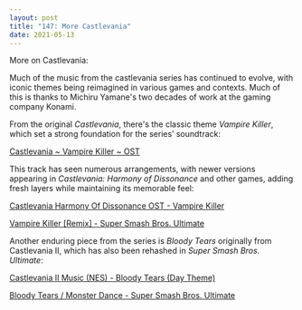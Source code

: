 ```yaml
---
layout: post  
title: "147: More Castlevania"  
date: 2021-05-13  
---
```


More on Castlevania:

Much of the music from the castlevania series has continued to evolve, with iconic themes being reimagined in various games and contexts. Much of this is thanks to Michiru Yamane's two decades of work at the gaming company Konami.

From the original *Castlevania*, there's the classic theme *Vampire Killer*, which set a strong foundation for the series’ soundtrack:

[Castlevania ~ Vampire Killer ~ OST](https://youtu.be/uCZg9FheUNk)  

This track has seen numerous arrangements, with newer versions appearing in *Castlevania: Harmony of Dissonance* and other games, adding fresh layers while maintaining its memorable feel:

[Castlevania Harmony Of Dissonance OST - Vampire Killer](https://youtu.be/flxI_3fM5zE)  

[Vampire Killer [Remix] - Super Smash Bros. Ultimate](https://youtu.be/eIiFkdfC9j8)  

Another enduring piece from the series is *Bloody Tears* originally from Castlevania II, which has also been rehashed in *Super Smash Bros. Ultimate*:

[Castlevania II Music (NES) - Bloody Tears (Day Theme)](https://youtu.be/e2oZtvjg5oA)

[Bloody Tears / Monster Dance - Super Smash Bros. Ultimate](https://youtu.be/6_hMoAptq88)  
